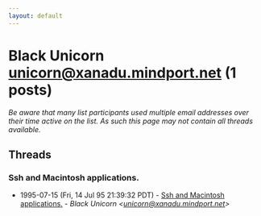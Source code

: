 ```yaml
---
layout: default
---
```


# Black Unicorn <unicorn@xanadu.mindport.net> (1 posts)

_Be aware that many list participants used multiple email addresses over their time active on the list. As such this page may not contain all threads available._

## Threads

### Ssh and Macintosh applications.
+ 1995-07-15 (Fri, 14 Jul 95 21:39:32 PDT) - [Ssh and Macintosh applications.](/archive/1995/07/020ca4cf55fc047654ad2885f0993f68e6fed8e7ac405ceed4d4b4b06c5a9cc9) - _Black Unicorn \<unicorn@xanadu.mindport.net\>_

